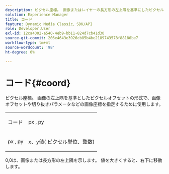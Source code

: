 ```yaml
---
description: ピクセル座標。 画像またはレイヤーの長方形の左上隅を基準にしたピクセルオフセットの形式で、画像オフセットや切り抜きパラメーターなどの画像座標を指定するために使用します。
solution: Experience Manager
title: コード
feature: Dynamic Media Classic、SDK/API
role: Developer,User
exl-id: 12ca4002-a540-4eb9-bb11-824d7cb41d30
source-git-commit: 206e4643e3926cb85b4be2189743578f88180be7
workflow-type: tm+mt
source-wordcount: '98'
ht-degree: 0%

---
```


# コード{#coord}

ピクセル座標。 画像の左上隅を基準としたピクセルオフセットの形式で、画像オフセットや切り抜きパラメータなどの画像座標を指定するために使用します。

<table id="simpletable_A686120953124ACB8803CB9C877252AB"> 
 <tr class="strow"> 
  <td class="stentry"> <p><span class="codeph"> <span class="varname"> コード</span> </span> </p> </td> 
  <td class="stentry"> <p><span class="codeph"> <span class="varname"> px</span> </span>,  <span class="codeph"><span class="varname"> py</span></span> </p></td> 
 </tr> 
 <tr class="strow"> 
  <td class="stentry"> <p><span class="codeph"> <span class="varname"> px</span> </span>,  <span class="codeph"><span class="varname"> py</span></span> </p></td> 
  <td class="stentry"> <p><span class="varname"> x</span>、y値( <span class="varname"> </span> ピクセル単位、整数) </p></td> 
 </tr> 
</table>

0,0は、画像または長方形の左上隅を示します。 値を大きくすると、右下に移動します。
